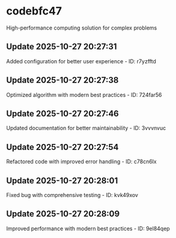 # codebfc47
High-performance computing solution for complex problems

## Update 2025-10-27 20:27:31
Added configuration for better user experience - ID: r7yzfftd


## Update 2025-10-27 20:27:38
Optimized algorithm with modern best practices - ID: 724far56


## Update 2025-10-27 20:27:46
Updated documentation for better maintainability - ID: 3vvvnvuc


## Update 2025-10-27 20:27:54
Refactored code with improved error handling - ID: c78cn6lx


## Update 2025-10-27 20:28:01
Fixed bug with comprehensive testing - ID: kvk49xov


## Update 2025-10-27 20:28:09
Improved performance with modern best practices - ID: 9el84qep

